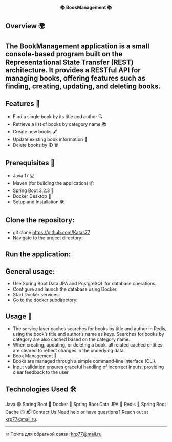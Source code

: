 <div align="center"><b>📚 BookManagement 📚</b></div>

## Overview 🌍
## The BookManagement application is a small console-based program built on the Representational State Transfer (REST) architecture. It provides a RESTful API for managing books, offering features such as finding, creating, updating, and deleting books.

## Features 🧩
- Find a single book by its title and author 🔍
- Retrieve a list of books by category name 📚
- Create new books 🖋️
- Update existing book information 🔄
- Delete books by ID 🗑️
## Prerequisites 🔧
- Java 17 💻
- Maven (for building the application) 📦
- Spring Boot 3.2.3 🚂
- Docker Desktop 🐳
- Setup and Installation 🛠️
## Clone the repository:

- git clone https://github.com/Katas77
- Navigate to the project directory:

## Run the application:  
## General usage:  
- Use Spring Boot Data JPA and PostgreSQL for database operations.
- Configure and launch the database using Docker.
- Start Docker services:  
- Go to the docker subdirectory:


## Usage 📖
- The service layer caches searches for books by title and author in Redis, using the book’s title and author’s name as keys. Searches for books by category are also cached based on the category name.
- When creating, updating, or deleting a book, all related cached entities are cleared to reflect changes in the underlying data.
- Book Management 📘
- Books are managed through a simple command-line interface (CLI).
- Input validation ensures graceful handling of incorrect inputs, providing clear feedback to the user.
## Technologies Used 🛠️
Java 🟢
Spring Boot 🚄
Docker 🐋
Spring Boot Data JPA 📝
Redis 🔁
Spring Boot Cache 🕒
📬 Contact Us:Need help or have questions? Reach out at krp77@mail.ru.


____
✉ Почта для обратной связи:
<a href="">krp77@mail.ru</a>